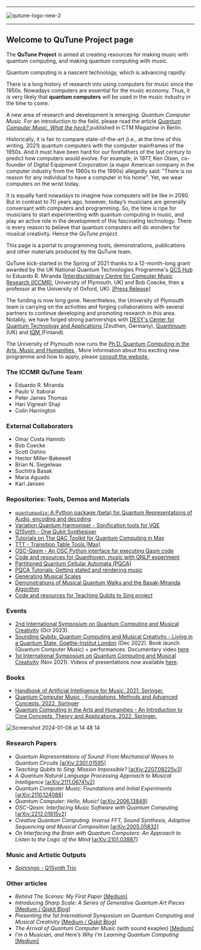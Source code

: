 ----------------

<!--![qutune-logo-2](https://user-images.githubusercontent.com/46610354/118358798-6e875d00-b578-11eb-8c06-47f40ca9bb03.png)-->
![qutune-logo-new-2](https://user-images.githubusercontent.com/28213905/170691904-c979f326-e1fd-4a4c-8e19-d61ab17461ca.png)

----------------

## Welcome to QuTune Project page

The **QuTune Project** is aimed at creating resources for making music with quantum computing, and making quantum computing with music.

Quantum computing is a nascent technology, which is advancing rapidly. 

There is a long history of research into using computers for music since the 1950s. Nowadays computers are essential for the music economy. Thus, it is very likely that **quantum computers** will be used in the music industry in the time to come. 

A new area of research and development is emerging: *Quantum Computer Music*. For an introduction to the field, please read the article [ *Quantum Computer Music. What the heck?* ](https://www.ctm-festival.de/magazine/quantum-computer-music-what-the-heck)  published in CTM Magazine in Berlin.
 
Historically, it is fair to compare state-of-the-art (i.e., at the time of this writing, 2021) quantum computers with the computer mainframes of the 1950s. And it must have been hard for our forefathers of the last century to predict how computers would evolve. For example, in 1977, Ken Olsen, co-founder of Digital Equipment Corporation (a major American company in the computer industry from the 1960s to the 1990s) allegedly said: "There is no reason for any individual to have a computer in his home". Yet, we wear computers on the wrist today. 

It is equally hard nowadays to imagine how computers will be like in 2090. But in contrast to 70 years ago, however, today’s musicians are generally conversant with computers and programming. So, the time is ripe for musicians to start experimenting with quantum computing in music, and play an active role in the development of this fascinating technology. There is every reason to believe that quantum computers will do wonders for musical creativity. Hence the *QuTune project*.

This page is a portal to programming tools, demonstrations, publications and other materials produced by the QuTune team.

QuTune kick-started in the Spring of 2021 thanks to a 12-month-long grant awarded by the UK National Quantum Technologies Programme's [QCS Hub](https://www.qcshub.org/) to Eduardo R. Miranda ([Interdisciplinary Centre for Computer Music Research (ICCMR)](http://cmr.soc.plymouth.ac.uk/), University of Plymouth, UK) and Bob Coecke, then a professor at the University of Oxford, UK). [[Press Release]](https://www.plymouth.ac.uk/news/researchers-to-investigate-quantum-computing-for-the-music-industry)

The funding is now long gone. Nevertheless, the University of Plymouth team is carrying on the activities and forging collaborations with several partners to continue developing and promoting research in this area. Notably, we have forged strong partnerships with [ DESY's Center for Quantum Technology and Applications ](https://quantum-zeuthen.desy.de) (Zeuthen, Germany), [ Quantinuum ](https://www.quantinuum.com) (UK) and  [ IQM ](https://www.meetiqm.com) (Finland).

The University of Plymouth now runs the [ Ph.D. Quantum Computing in the Arts, Music and Humanities ](https://www.plymouth.ac.uk/courses/postgraduate/phd-quantum-computing-in-the-arts-music-and-humanities). More information about this exciting new programme and how to apply, please [ consult the website ](https://www.plymouth.ac.uk/courses/postgraduate/phd-quantum-computing-in-the-arts-music-and-humanities). 

### The ICCMR QuTune Team
- Eduardo R. Miranda
- Paulo V. Itaborai
- Peter James Thomas
- Hari Vignesh Shaji
- Colin Harrington

### External Collaborators
- Omar Costa Hamido
- Bob Coecke
- Scott Oshiro
- Hector Miller-Bakewell
- Brian N. Siegelwax
- Suchitra Basak
- Maria Aguado
- Karl Jansen
  
### Repositories: Tools, Demos and Materials
- [`quantumaudio`: A Python package (beta) for Quantum Representations of Audio, encoding and decoding](https://pypi.org/project/quantumaudio/)
- [Variation Quantum Harmoniser - Sonification tools for VQE](https://github.com/iccmr-quantum/VQH)
- [Q1Synth - One Qubit Synthesiser](https://github.com/iccmr-quantum/q1synth)
- [Tutorials on The QAC Toolkit for Quantum Computing in Max](https://github.com/iccmr-quantum/Intro-to-Quantum-Computer-Music)
- [TTT - Transition Table Tools (Max)](https://github.com/iccmr-quantum/TTT)
- [OSC-Qasm - An OSC Python interface for executing Qasm code](https://github.com/iccmr-quantum/OSC-Qasm)
- [Code and resources for Quanthoven, music with QNLP experiment](https://github.com/CQCL/Quanthoven)
- [Partitioned Quantum Cellular Automata (PQCA)](https://github.com/iccmr-quantum/pqca)
- [PQCA Tutorials: Getting stated and rendering music](https://github.com/iccmr-quantum/PQCA_Tutorial/tree/main/PQCA%20Music%20Tutorials)
- [Generating Musical Scales](https://github.com/iccmr-quantum/musical-scales)
- [Demonstrations of Musical Quantum Walks and the Basak-Miranda Algorithm](https://github.com/iccmr-quantum/Miranda_Basak_Demos)
- [Code and resources for Teaching Qubits to Sing project](https://github.com/iccmr-quantum/QuSing)

### Events
- [2nd International Symposium on Quantum Computing and Musical Creativity](https://indico.desy.de/event/38609/) (Oct 2023).
- [Sounding Qubits: Quantum Computing and Musical Creativity - Living in a Quantum State, Goethe-Institut London](https://www.goethe.de/prj/lqs/en/eve/sou.html) (Dec 2022). Book launch (Quantum Computer Music) + performances. Documentary video [here](https://www.youtube.com/watch?v=wL0RlYIl-QM)
- [1st International Symposium on Quantum Computing and Musical Creativity](https://iccmr-quantum.github.io/1st_isqcmc/) (Nov 2021). Videos of presentations now available [here](https://www.youtube.com/channel/UCK7I8hK4f9nq152iA94nqTA).

### Books
- [Handbook of Artificial Intelligence for Music. 2021. Springer.](https://link.springer.com/book/10.1007/978-3-030-72116-9)
- [Quantum Computer Music - Foundations, Methods and Advanced Concepts. 2022. Springer](https://link.springer.com/book/10.1007/978-3-031-13909-3)
- [Quantum Computing in the Arts and Humanities - An Introduction to Core Concepts, Theory and Applications. 2022. Springer.](https://link.springer.com/book/10.1007/978-3-030-95538-0)

 ![Screenshot 2024-01-08 at 14 48 14](https://github.com/iccmr-quantum/iccmr-quantum.github.io/assets/46610354/23f0369d-5eb1-4352-a29a-8c00db09644f)

### Research Papers
- *Quantum Representations of Sound: From Mechanical Waves to Quantum Circuits* [[arXiv:2301.01595]](https://arxiv.org/abs/2301.01595)
- *Teaching Qubits to Sing: Mission Impossible?* [[arXiv:2207.08225v3]](https://arxiv.org/abs/2207.08225)
- *A Quantum Natural Language Processing Approach to Musical Intelligence* [[arXiv:2111.06741v2]](https://arxiv.org/abs/2111.06741)
- *Quantum Computer Music: Foundations and Initial Experiments* [[arXiv:2110.124088]](https://arxiv.org/abs/2110.12408)
- *Quantum Computer: Hello, Music!* [[arXiv:2006.13849]](https://arxiv.org/abs/2006.13849)
- *OSC-Qasm: Interfacing Music Software with Quantum Computing* [[arXiv:2212.01615v2]](https://arxiv.org/abs/2212.01615)
- *Creative Quantum Computing: Inverse FFT, Sound Synthesis, Adaptive Sequencing and Musical Composition* [[arXiv:2005.05832]](https://arxiv.org/abs/2005.05832)
- *On Interfacing the Brain with Quantum Computers: An Approach to Listen to the Logic of the Mind* [[arXiv:2101.03887]](https://arxiv.org/abs/2101.03887)

### Music and Artistic Outputs
- [_Spinnings_ - Q1Synth Trio](https://www.soundclick.com/music/songInfo.cfm?songID=14529239)

### Other articles
- *Behind The Scenes: My First Paper* [[Medium]](https://bsiegelwax.medium.com/behind-the-scenes-my-first-paper-16e454b30d17)
- *Introducing Sharp Scale: A Series of Generative Quantum Art Pieces* [[Medium / Qiskit Blog]](https://medium.com/qiskit/introducing-sharp-scale-a-series-of-generative-quantum-art-pieces-709f58fb73ef)
- *Presenting the 1st International Symposium on Quantum Computing and Musical Creativity* [[Medium / Qiskit Blog]](https://medium.com/qiskit/presenting-the-1st-international-symposium-on-quantum-computing-and-musical-creativity-87a3301b9726)
- *The Arrival of Quantum Computer Music* (with sound exaples) [[Medium]](https://medium.com/the-riff/the-arrival-of-quantum-computer-music-ed1ce51a8b8f)
- *I’m a Musician, and Here’s Why I’m Learning Quantum Computing* [[Medium]](https://medium.com/qiskit/im-a-musician-and-here-s-why-i-m-learning-quantum-computing-db28c2aba7ac)
